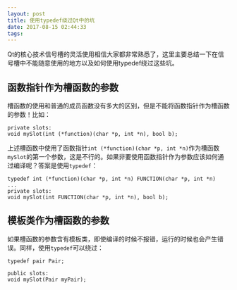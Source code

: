 ```yaml
---
layout: post
title: 使用typedef绕过Qt中的坑
date: 2017-08-15 02:44:33
tags:
---
```


Qt的核心技术信号槽的灵活使用相信大家都非常熟悉了，这里主要总结一下在信号槽中不能随意使用的地方以及如何使用typedef绕过这些坑。
## 函数指针作为槽函数的参数
槽函数的使用和普通的成员函数没有多大的区别，但是不能将函数指针作为槽函数的参数！比如：
```
private slots:
void mySlot(int (*function)(char *p, int *n), bool b);
```
上述槽函数中使用了函数指针`int (*function)(char *p, int *n)`作为槽函数`mySlot`的第一个参数，这是不行的。如果非要使用函数指针作为参数应该如何通过编译呢？答案是使用`typedef`：
```
typedef int (*function)(char *p, int *n) FUNCTION(char *p, int *n)
...
private slots:
void mySlot(int FUNCTION(char *p, int *n), bool b);
```
## 模板类作为槽函数的参数
如果槽函数的参数含有模板类，即使编译的时候不报错，运行的时候也会产生错误。同样，使用`typedef`可以绕过：
```
typedef pair Pair;

public slots:
void mySlot(Pair myPair);
```